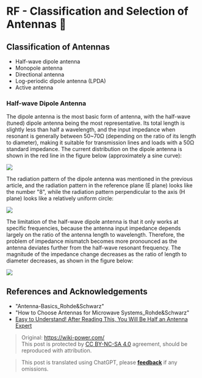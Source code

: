 # RF - Classification and Selection of Antennas 🚧

## Classification of Antennas

- Half-wave dipole antenna
- Monopole antenna
- Directional antenna
- Log-periodic dipole antenna (LPDA)
- Active antenna

### Half-wave Dipole Antenna

The dipole antenna is the most basic form of antenna, with the half-wave (tuned) dipole antenna being the most representative. Its total length is slightly less than half a wavelength, and the input impedance when resonant is generally between 50~70Ω (depending on the ratio of its length to diameter), making it suitable for transmission lines and loads with a 50Ω standard impedance. The current distribution on the dipole antenna is shown in the red line in the figure below (approximately a sine curve):

![](https://wiki-media-1253965369.cos.ap-guangzhou.myqcloud.com/img/20220620095017.png)

The radiation pattern of the dipole antenna was mentioned in the previous article, and the radiation pattern in the reference plane (E plane) looks like the number "8", while the radiation pattern perpendicular to the axis (H plane) looks like a relatively uniform circle:

![](https://wiki-media-1253965369.cos.ap-guangzhou.myqcloud.com/img/20220615110744.png)

The limitation of the half-wave dipole antenna is that it only works at specific frequencies, because the antenna input impedance depends largely on the ratio of the antenna length to wavelength. Therefore, the problem of impedance mismatch becomes more pronounced as the antenna deviates further from the half-wave resonant frequency. The magnitude of the impedance change decreases as the ratio of length to diameter decreases, as shown in the figure below:

![](https://wiki-media-1253965369.cos.ap-guangzhou.myqcloud.com/img/20220620142357.png)

## References and Acknowledgements

- "Antenna-Basics_Rohde&Schwarz"
- "How to Choose Antennas for Microwave Systems_Rohde&Schwarz"
- [Easy to Understand! After Reading This, You Will Be Half an Antenna Expert](https://zhuanlan.zhihu.com/p/51098683)

> Original: <https://wiki-power.com/>  
> This post is protected by [CC BY-NC-SA 4.0](https://creativecommons.org/licenses/by/4.0/deed.en) agreement, should be reproduced with attribution.

> This post is translated using ChatGPT, please [**feedback**](https://github.com/linyuxuanlin/Wiki_MkDocs/issues/new) if any omissions.